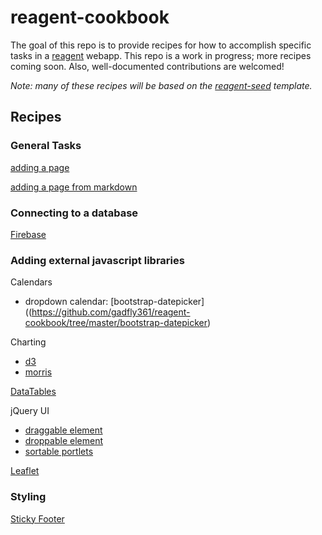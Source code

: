 # reagent-cookbook

The goal of this repo is to provide recipes for how to accomplish specific tasks in a [reagent](https://github.com/reagent-project/reagent) webapp.  This repo is a work in progress; more recipes coming soon. Also, well-documented contributions are welcomed!

*Note: many of these recipes will be based on the [reagent-seed](https://github.com/gadfly361/reagent-seed) template.*

## Recipes

### General Tasks

[adding a page](https://github.com/gadfly361/reagent-cookbook/tree/master/adding-a-page)

[adding a page from markdown](https://github.com/gadfly361/reagent-cookbook/tree/master/page-from-markdown)

### Connecting to a database

[Firebase](https://github.com/gadfly361/reagent-cookbook/tree/master/firebase)

### Adding external javascript libraries

Calendars

* dropdown calendar: [bootstrap-datepicker]((https://github.com/gadfly361/reagent-cookbook/tree/master/bootstrap-datepicker)

Charting

* [d3](https://github.com/gadfly361/reagent-cookbook/tree/master/d3)
* [morris](https://github.com/gadfly361/reagent-cookbook/tree/master/morris)

[DataTables](https://github.com/gadfly361/reagent-cookbook/tree/master/data-tables)

jQuery UI

* [draggable element](https://github.com/gadfly361/reagent-cookbook/tree/master/draggable)
* [droppable element](https://github.com/gadfly361/reagent-cookbook/tree/master/droppable)
* [sortable portlets](https://github.com/gadfly361/reagent-cookbook/tree/master/sortable-portlets)

[Leaflet](https://github.com/gadfly361/reagent-cookbook/tree/master/leaflet)

### Styling

[Sticky Footer](https://github.com/gadfly361/reagent-cookbook/tree/master/sticky-footer)
